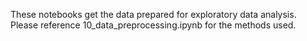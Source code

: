 These notebooks get the data prepared for exploratory data analysis. Please reference 10_data_preprocessing.ipynb for the methods used.
